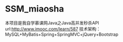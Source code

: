 # SSM_miaosha
本项目是我自学慕课网Java之Java高并发秒杀API  
url:http://www.imooc.com/learn/587
技术架构：MySQL+MyBatis+Spring+SpringMVC+jQuery+Bootstrap
